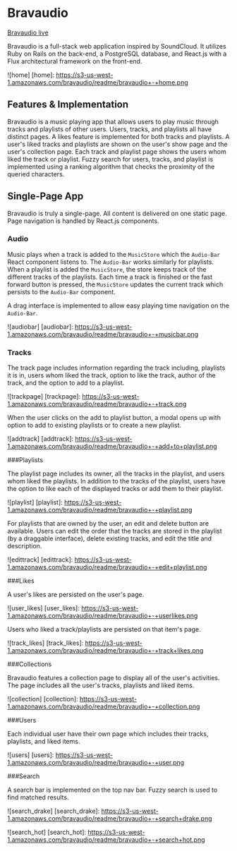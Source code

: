# Bravaudio

[Bravaudio live][heroku]

[heroku]: http://www.bravaudio.com

Bravaudio is a full-stack web application inspired by SoundCloud.  It utilizes Ruby on Rails on the back-end, a PostgreSQL database, and React.js with a Flux architectural framework on the front-end.  

![home]
[home]: https://s3-us-west-1.amazonaws.com/bravaudio/readme/bravaudio+-+home.png

## Features & Implementation

Bravaudio is a music playing app that allows users to play music through tracks and playlists of other users. Users, tracks, and playlists all have distinct pages. A likes feature is implemented for both tracks and playlists. A user's liked tracks and playlists are shown on the user's show page and the user's collection page. Each track and playlist page shows the users whom liked the track or playlist. Fuzzy search for users, tracks, and playlist is implemented using a ranking algorithm that checks the proximity of the queried characters.

## Single-Page App

Bravaudio is truly a single-page. All content is delivered on one static page. Page navigation is handled by React.js components.

### Audio

Music plays when a track is added to the `MusicStore` which the `Audio-Bar` React component listens to. The `Audio-Bar` works similarly for playlists. When a playlist is added the `MusicStore`, the store keeps track of the different tracks of the playlists. Each time a track is finished or the fast forward button is pressed, the `MusicStore` updates the current track which persists to the `Audio-Bar` component.

A drag interface is implemented to allow easy playing time navigation on the `Audio-Bar`.

![audiobar]
[audiobar]: https://s3-us-west-1.amazonaws.com/bravaudio/readme/bravaudio+-+musicbar.png

### Tracks

The track page includes information regarding the track including, playlists it is in, users whom liked the track, option to like the track, author of the track, and the option to add to a playlist.

![trackpage]
[trackpage]: https://s3-us-west-1.amazonaws.com/bravaudio/readme/bravaudio+-+track.png


When the user clicks on the add to playlist button, a modal opens up with option to add to existing playlists or to create a new playlist.

![addtrack]
[addtrack]: https://s3-us-west-1.amazonaws.com/bravaudio/readme/bravaudio+-+add+to+playlist.png

###Playlists

The playlist page includes its owner, all the tracks in the playlist, and users whom liked the playlists. In addition to the tracks of the playlist, users have the option to like each of the displayed tracks or add them to their playlist.

![playlist]
[playlist]: https://s3-us-west-1.amazonaws.com/bravaudio/readme/bravaudio+-+playlist.png

For playlists that are owned by the user, an edit and delete button are available. Users can edit the order that the tracks are stored in the playlist (by a draggable interface), delete existing tracks, and edit the title and description.

![edittrack]
[edittrack]: https://s3-us-west-1.amazonaws.com/bravaudio/readme/bravaudio+-+edit+playlist.png

###Likes

A user's likes are persisted on the user's page.

![user_likes]
[user_likes]: https://s3-us-west-1.amazonaws.com/bravaudio/readme/bravaudio+-+userlikes.png

Users who liked a track/playlists are persisted on that item's page.

![track_likes]
[track_likes]: https://s3-us-west-1.amazonaws.com/bravaudio/readme/bravaudio+-+track+likes.png

###Collections

Bravaudio features a collection page to display all of the user's activities. The page includes all the user's tracks, playlists and liked items.

![collection]
[collection]: https://s3-us-west-1.amazonaws.com/bravaudio/readme/bravaudio+-+collection.png

###Users

Each individual user have their own page which includes their tracks, playlists, and liked items.

![users]
[users]: https://s3-us-west-1.amazonaws.com/bravaudio/readme/bravaudio+-+user.png

###Search

A search bar is implemented on the top nav bar. Fuzzy search is used to find matched results.

![search_drake]
[search_drake]: https://s3-us-west-1.amazonaws.com/bravaudio/readme/bravaudio+-+search+drake.png

![search_hot]
[search_hot]: https://s3-us-west-1.amazonaws.com/bravaudio/readme/bravaudio+-+search+hot.png
